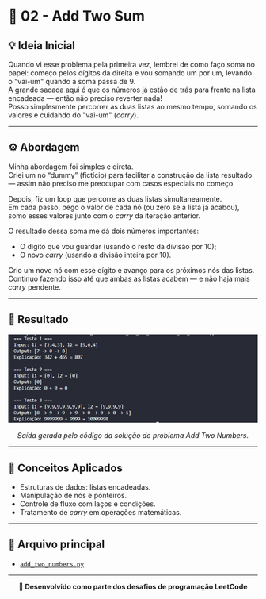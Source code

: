 # 🧩 02 - Add Two Sum

## 💡 Ideia Inicial

Quando vi esse problema pela primeira vez, lembrei de como faço soma no papel: começo pelos dígitos da direita e vou somando um por um, levando o "vai-um" quando a soma passa de 9.  
A grande sacada aqui é que os números já estão de trás para frente na lista encadeada — então não preciso reverter nada!  
Posso simplesmente percorrer as duas listas ao mesmo tempo, somando os valores e cuidando do "vai-um" (*carry*).

---

## ⚙️ Abordagem

Minha abordagem foi simples e direta.  
Criei um nó “dummy” (fictício) para facilitar a construção da lista resultado — assim não preciso me preocupar com casos especiais no começo.

Depois, fiz um loop que percorre as duas listas simultaneamente.  
Em cada passo, pego o valor de cada nó (ou zero se a lista já acabou), somo esses valores junto com o *carry* da iteração anterior.  

O resultado dessa soma me dá dois números importantes:
- O dígito que vou guardar (usando o resto da divisão por 10);  
- O novo *carry* (usando a divisão inteira por 10).  

Crio um novo nó com esse dígito e avanço para os próximos nós das listas.  
Continuo fazendo isso até que ambas as listas acabem — e não haja mais *carry* pendente.

---

## 🧮 Resultado

<p align="center">
  <img src="img/add-two-numbers.jpg" alt="Saída do código" width="600"/>
</p>

<p align="center">
  <em>Saída gerada pelo código da solução do problema Add Two Numbers.</em>
</p>

---

## 🧠 Conceitos Aplicados

- Estruturas de dados: listas encadeadas.  
- Manipulação de nós e ponteiros.  
- Controle de fluxo com laços e condições.  
- Tratamento de *carry* em operações matemáticas.

---

## 🧾 Arquivo principal

- [`add_two_numbers.py`](add_two_numbers.py)

---

<p align="center">
  <strong>🚀 Desenvolvido como parte dos desafios de programação LeetCode</strong>
</p>

